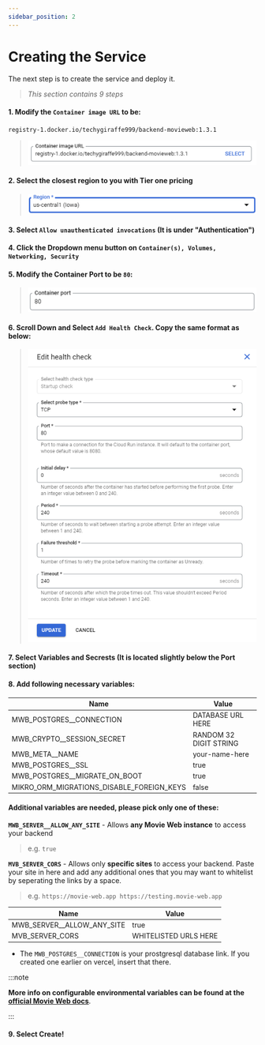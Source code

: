 ```yaml
---
sidebar_position: 2
---
```


# Creating the Service

The next step is to create the service and deploy it.
> *This section contains 9 steps*


#### 1. Modify the ``Container image URL`` to be:
 ```
 registry-1.docker.io/techygiraffe999/backend-movieweb:1.3.1
 ```

> ![container-image](image-4.png)


#### 2. Select the **closest region** to you with **Tier one pricing**

> ![region](image-5.png)


#### 3. Select ``Allow unauthenticated invocations`` (It is under "Authentication")
#### 4. Click the Dropdown menu button on ``Container(s), Volumes, Networking, Security``
#### 5. Modify the Container Port to be ``80``:
> ![port](image-6.png)

#### 6. Scroll Down and Select ``Add Health Check``. Copy the same format as below:
> ![health-check](image-9.png)
#### 7. Select Variables and Secrests (It is located slightly below the Port section)
#### 8. Add following necessary variables:
| Name    | Value |
| -------- | ------- |
| MWB_POSTGRES__CONNECTION   | DATABASE URL HERE    |
| MWB_CRYPTO__SESSION_SECRET  | RANDOM 32 DIGIT STRING      |
| MWB_META__NAME    | your-name-here   |
| MWB_POSTGRES__SSL | true |
| MWB_POSTGRES__MIGRATE_ON_BOOT | true |
| MIKRO_ORM_MIGRATIONS_DISABLE_FOREIGN_KEYS | false |

#### Additional variables are needed, please **pick only one of these**: 

**``MWB_SERVER__ALLOW_ANY_SITE``** - Allows **any Movie Web instance** to access your backend
> e.g. ``true``

**``MVB_SERVER_CORS``** - Allows only **specific sites** to access your backend. Paste your site in here and add any additional ones that you may want to whitelist by seperating the links by a space.
> e.g. ``https://movie-web.app https://testing.movie-web.app``

| Name    | Value |
| -------- | ------- |
| MWB_SERVER__ALLOW_ANY_SITE | true | 
| MVB_SERVER_CORS | WHITELISTED URLS HERE |

- The ``MWB_POSTGRES__CONNECTION`` is your prostgresql database link. If you created one earlier on vercel, insert that there.

:::note

**More info on configurable environmental variables can be found at the [official Movie Web docs](https://movie-web.github.io/docs/backend/configuration#method-3-environment)**.

:::

#### 9. Select Create!
